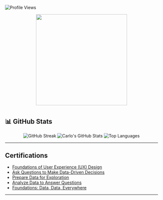 ![Profile Views](https://komarev.com/ghpvc/?username=carlo213&color=blue)

<div align="center">
  <img src="https://media.giphy.com/media/tHIRLHtNwxpjIFqPdV/giphy.gif" width="300"/>
</div>

# 



## 📊 GitHub Stats

<div align="center">
  <img src="https://streak-stats.demolab.com/?user=carlo213&theme=dark&hide_border=true" alt="GitHub Streak" />
  <img src="https://github-readme-stats.vercel.app/api?username=carlo213&show_icons=true&hide_border=true&theme=dark" alt="Carlo's GitHub Stats" />
  <img src="https://github-readme-stats.vercel.app/api/top-langs/?username=carlo213&layout=compact&theme=dark&hide_border=true" alt="Top Languages" />
</div>

---

## Certifications


- [Foundations of User Experience (UX) Design](https://coursera.org/share/4cee6357bffe28bd69ed00f249eacae3)
- [Ask Questions to Make Data-Driven Decisions](https://coursera.org/share/f5dba778c59a05019779db84dc624ff3)
- [Prepare Data for Exploration](https://coursera.org/share/13416c54f0fefb2d60de579a6ec5256e)
- [Analyze Data to Answer Questions](https://coursera.org/share/f018569c1a5a83e7d68082669fb5af2d)
- [Foundations: Data, Data, Everywhere](https://coursera.org/share/686413ca73d3abe30db0726b6f992936)

---

